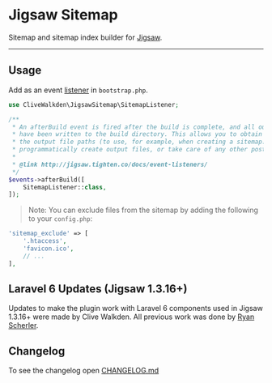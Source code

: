 # Jigsaw Sitemap

Sitemap and sitemap index builder for [Jigsaw](https://jigsaw.tighten.co).

---

## Usage

Add as an event [listener](https://jigsaw.tighten.co/docs/event-listeners) in `bootstrap.php`.

```php
use CliveWalkden\JigsawSitemap\SitemapListener;

/**
 * An afterBuild event is fired after the build is complete, and all output files
 * have been written to the build directory. This allows you to obtain a list of
 * the output file paths (to use, for example, when creating a sitemap.xml file),
 * programmatically create output files, or take care of any other post-processing tasks.
 *
 * @link http://jigsaw.tighten.co/docs/event-listeners/
 */
$events->afterBuild([
    SitemapListener::class,
]);
```

> Note: You can exclude files from the sitemap by adding the following to your `config.php`:

```php
'sitemap_exclude' => [
    '.htaccess',
    'favicon.ico',
    // ...
],
```

## Laravel 6 Updates (Jigsaw 1.3.16+)
Updates to make the plugin work with Laravel 6 components used in Jigsaw 1.3.16+ were made by Clive Walkden. All previous work was done by [Ryan Scherler](https://github.com/eastslopestudio/jigsaw-sitemap).

## Changelog
To see the changelog open [CHANGELOG.md](./CHANGELOG.md)